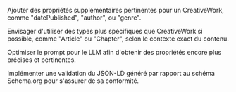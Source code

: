 Ajouter des propriétés supplémentaires pertinentes pour un CreativeWork, comme "datePublished", "author", ou "genre".

Envisager d'utiliser des types plus spécifiques que CreativeWork si possible, comme "Article" ou "Chapter", selon le contexte exact du contenu.

Optimiser le prompt pour le LLM afin d'obtenir des propriétés encore plus précises et pertinentes.

Implémenter une validation du JSON-LD généré par rapport au schéma Schema.org pour s'assurer de sa conformité.